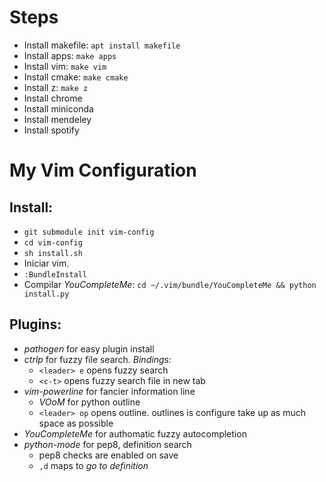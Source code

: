 # Steps

* Install makefile: `apt install makefile`
* Install apps: `make apps`
* Install vim: `make vim`
* Install cmake: `make cmake`
* Install z: `make z`
* Install chrome
* Install miniconda
* Install mendeley
* Install spotify

# My Vim Configuration

## Install:

* `git submodule init vim-config`
* `cd vim-config`
* `sh install.sh`
* Iniciar vim.
* `:BundleInstall`
* Compilar _YouCompleteMe_: `cd ~/.vim/bundle/YouCompleteMe && python install.py`

## Plugins:

* *pathogen* for easy plugin install
* *ctrlp* for fuzzy file search. _Bindings:_
   * `<leader> e` opens fuzzy search
   * `<c-t>` opens fuzzy search file in new tab
* *vim-powerline* for fancier information line
   * *VOoM* for python outline
   * `<leader> op` opens outline. outlines is configure take up as much
          space as possible
* *YouCompleteMe* for authomatic fuzzy autocompletion
* *python-mode* for pep8, definition search
   * pep8 checks are enabled on save
   * `,d` maps to _go to definition_
